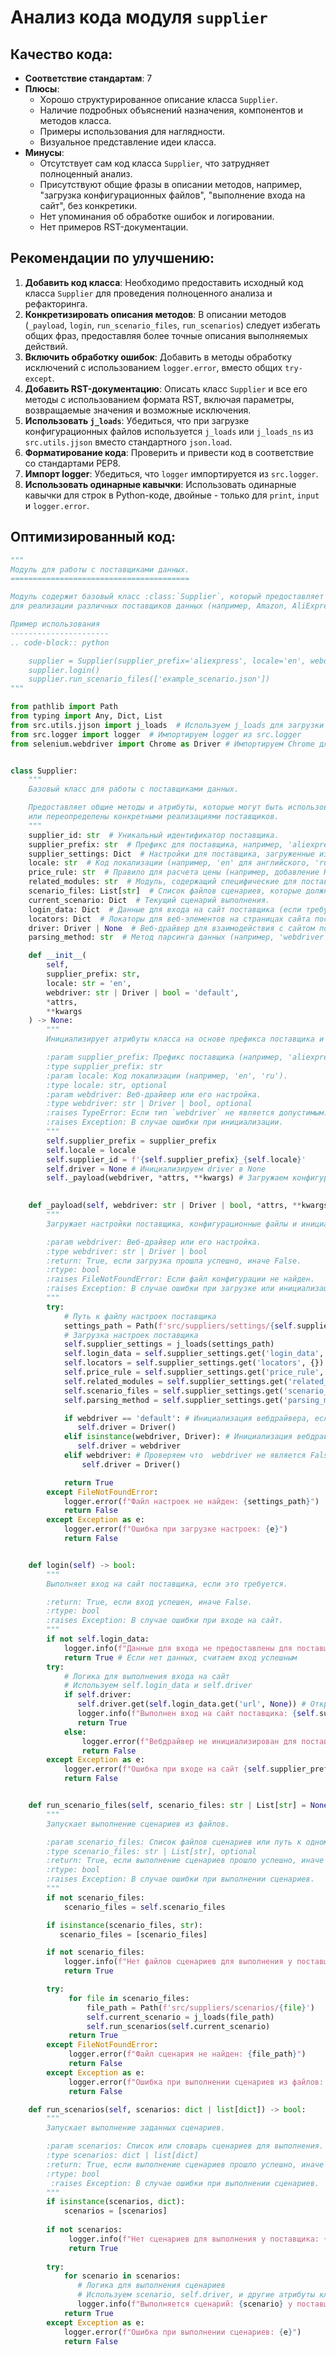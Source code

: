 # Анализ кода модуля `supplier`

## Качество кода:

- **Соответствие стандартам**: 7
- **Плюсы**:
    - Хорошо структурированное описание класса `Supplier`.
    - Наличие подробных объяснений назначения, компонентов и методов класса.
    - Примеры использования для наглядности.
    - Визуальное представление идеи класса.
- **Минусы**:
    - Отсутствует сам код класса `Supplier`, что затрудняет полноценный анализ.
    - Присутствуют общие фразы в описании методов, например, "загрузка конфигурационных файлов", "выполнение входа на сайт", без конкретики.
    - Нет упоминания об обработке ошибок и логировании.
    - Нет примеров RST-документации.

## Рекомендации по улучшению:

1.  **Добавить код класса**: Необходимо предоставить исходный код класса `Supplier` для проведения полноценного анализа и рефакторинга.
2.  **Конкретизировать описания методов**: В описании методов (`_payload`, `login`, `run_scenario_files`, `run_scenarios`) следует избегать общих фраз, предоставляя более точные описания выполняемых действий.
3.  **Включить обработку ошибок**: Добавить в методы обработку исключений с использованием `logger.error`, вместо общих `try-except`.
4.  **Добавить RST-документацию**: Описать класс `Supplier` и все его методы с использованием формата RST, включая параметры, возвращаемые значения и возможные исключения.
5.  **Использовать `j_loads`**: Убедиться, что при загрузке конфигурационных файлов используется `j_loads` или `j_loads_ns` из `src.utils.jjson` вместо стандартного `json.load`.
6.  **Форматирование кода**: Проверить и привести код в соответствие со стандартами PEP8.
7.  **Импорт logger**: Убедиться, что `logger` импортируется из `src.logger`.
8.  **Использовать одинарные кавычки**: Использовать одинарные кавычки для строк в Python-коде, двойные - только для `print`, `input` и `logger.error`.

## Оптимизированный код:

```python
"""
Модуль для работы с поставщиками данных.
========================================

Модуль содержит базовый класс :class:`Supplier`, который предоставляет основу
для реализации различных поставщиков данных (например, Amazon, AliExpress, Walmart и т.д.).

Пример использования
----------------------
.. code-block:: python

    supplier = Supplier(supplier_prefix='aliexpress', locale='en', webdriver='chrome')
    supplier.login()
    supplier.run_scenario_files(['example_scenario.json'])
"""

from pathlib import Path
from typing import Any, Dict, List
from src.utils.jjson import j_loads  # Используем j_loads для загрузки JSON
from src.logger import logger  # Импортируем logger из src.logger
from selenium.webdriver import Chrome as Driver # Импортируем Chrome для вебдрайвера


class Supplier:
    """
    Базовый класс для работы с поставщиками данных.

    Предоставляет общие методы и атрибуты, которые могут быть использованы
    или переопределены конкретными реализациями поставщиков.
    """
    supplier_id: str  # Уникальный идентификатор поставщика.
    supplier_prefix: str  # Префикс для поставщика, например, 'aliexpress' или 'amazon'.
    supplier_settings: Dict  # Настройки для поставщика, загруженные из файла конфигурации.
    locale: str  # Код локализации (например, 'en' для английского, 'ru' для русского).
    price_rule: str  # Правило для расчета цены (например, добавление НДС или скидки).
    related_modules: str  # Модуль, содержащий специфические для поставщика функции.
    scenario_files: List[str]  # Список файлов сценариев, которые должны быть выполнены.
    current_scenario: Dict  # Текущий сценарий выполнения.
    login_data: Dict  # Данные для входа на сайт поставщика (если требуется).
    locators: Dict  # Локаторы для веб-элементов на страницах сайта поставщика.
    driver: Driver | None  # Веб-драйвер для взаимодействия с сайтом поставщика.
    parsing_method: str  # Метод парсинга данных (например, 'webdriver', 'api', 'xls', 'csv').

    def __init__(
        self,
        supplier_prefix: str,
        locale: str = 'en',
        webdriver: str | Driver | bool = 'default',
        *attrs,
        **kwargs
    ) -> None:
        """
        Инициализирует атрибуты класса на основе префикса поставщика и других параметров.

        :param supplier_prefix: Префикс поставщика (например, 'aliexpress').
        :type supplier_prefix: str
        :param locale: Код локализации (например, 'en', 'ru').
        :type locale: str, optional
        :param webdriver: Веб-драйвер или его настройка.
        :type webdriver: str | Driver | bool, optional
        :raises TypeError: Если тип `webdriver` не является допустимым.
        :raises Exception: В случае ошибки при инициализации.
        """
        self.supplier_prefix = supplier_prefix
        self.locale = locale
        self.supplier_id = f'{self.supplier_prefix}_{self.locale}'
        self.driver = None # Инициализируем driver в None
        self._payload(webdriver, *attrs, **kwargs) # Загружаем конфигурацию
        

    def _payload(self, webdriver: str | Driver | bool, *attrs, **kwargs) -> bool:
        """
        Загружает настройки поставщика, конфигурационные файлы и инициализирует веб-драйвер.

        :param webdriver: Веб-драйвер или его настройка.
        :type webdriver: str | Driver | bool
        :return: True, если загрузка прошла успешно, иначе False.
        :rtype: bool
        :raises FileNotFoundError: Если файл конфигурации не найден.
        :raises Exception: В случае ошибки при загрузке или инициализации.
        """
        try:
            # Путь к файлу настроек поставщика
            settings_path = Path(f'src/suppliers/settings/{self.supplier_prefix}.json')
            # Загрузка настроек поставщика
            self.supplier_settings = j_loads(settings_path)
            self.login_data = self.supplier_settings.get('login_data', {})
            self.locators = self.supplier_settings.get('locators', {})
            self.price_rule = self.supplier_settings.get('price_rule', None)
            self.related_modules = self.supplier_settings.get('related_modules', None)
            self.scenario_files = self.supplier_settings.get('scenario_files', [])
            self.parsing_method = self.supplier_settings.get('parsing_method', 'webdriver')

            if webdriver == 'default': # Инициализация вебдрайвера, если задан default
               self.driver = Driver()
            elif isinstance(webdriver, Driver): # Инициализация вебдрайвера если передан экземпляр
               self.driver = webdriver
            elif webdriver: # Проверяем что  webdriver не является False, если передана строка инициализируем
                self.driver = Driver()

            return True
        except FileNotFoundError:
            logger.error(f"Файл настроек не найден: {settings_path}")
            return False
        except Exception as e:
            logger.error(f"Ошибка при загрузке настроек: {e}")
            return False


    def login(self) -> bool:
        """
        Выполняет вход на сайт поставщика, если это требуется.

        :return: True, если вход успешен, иначе False.
        :rtype: bool
        :raises Exception: В случае ошибки при входе на сайт.
        """
        if not self.login_data:
            logger.info(f"Данные для входа не предоставлены для поставщика: {self.supplier_prefix}")
            return True # Если нет данных, считаем вход успешным
        try:
            # Логика для выполнения входа на сайт
            # Используем self.login_data и self.driver
            if self.driver:
               self.driver.get(self.login_data.get('url', None)) # Открываем страницу логина
               logger.info(f"Выполнен вход на сайт поставщика: {self.supplier_prefix}")
               return True
            else:
                logger.error(f"Вебдрайвер не инициализирован для поставщика: {self.supplier_prefix}")
                return False
        except Exception as e:
            logger.error(f"Ошибка при входе на сайт {self.supplier_prefix}: {e}")
            return False


    def run_scenario_files(self, scenario_files: str | List[str] = None) -> bool:
        """
        Запускает выполнение сценариев из файлов.

        :param scenario_files: Список файлов сценариев или путь к одному файлу.
        :type scenario_files: str | List[str], optional
        :return: True, если выполнение сценариев прошло успешно, иначе False.
        :rtype: bool
        :raises Exception: В случае ошибки при выполнении сценариев.
        """
        if not scenario_files:
            scenario_files = self.scenario_files

        if isinstance(scenario_files, str):
           scenario_files = [scenario_files]

        if not scenario_files:
            logger.info(f"Нет файлов сценариев для выполнения у поставщика: {self.supplier_prefix}")
            return True

        try:
             for file in scenario_files:
                 file_path = Path(f'src/suppliers/scenarios/{file}')
                 self.current_scenario = j_loads(file_path)
                 self.run_scenarios(self.current_scenario)
             return True
        except FileNotFoundError:
             logger.error(f"Файл сценария не найден: {file_path}")
             return False
        except Exception as e:
             logger.error(f"Ошибка при выполнении сценариев из файлов: {e}")
             return False

    def run_scenarios(self, scenarios: dict | list[dict]) -> bool:
        """
        Запускает выполнение заданных сценариев.

        :param scenarios: Список или словарь сценариев для выполнения.
        :type scenarios: dict | list[dict]
        :return: True, если выполнение сценариев прошло успешно, иначе False.
        :rtype: bool
         :raises Exception: В случае ошибки при выполнении сценариев.
        """
        if isinstance(scenarios, dict):
            scenarios = [scenarios]
        
        if not scenarios:
             logger.info(f"Нет сценариев для выполнения у поставщика: {self.supplier_prefix}")
             return True
             
        try:
            for scenario in scenarios:
               # Логика для выполнения сценариев
               # Используем scenario, self.driver, и другие атрибуты класса
               logger.info(f"Выполняется сценарий: {scenario} у поставщика: {self.supplier_prefix}")
            return True
        except Exception as e:
            logger.error(f"Ошибка при выполнении сценариев: {e}")
            return False
```